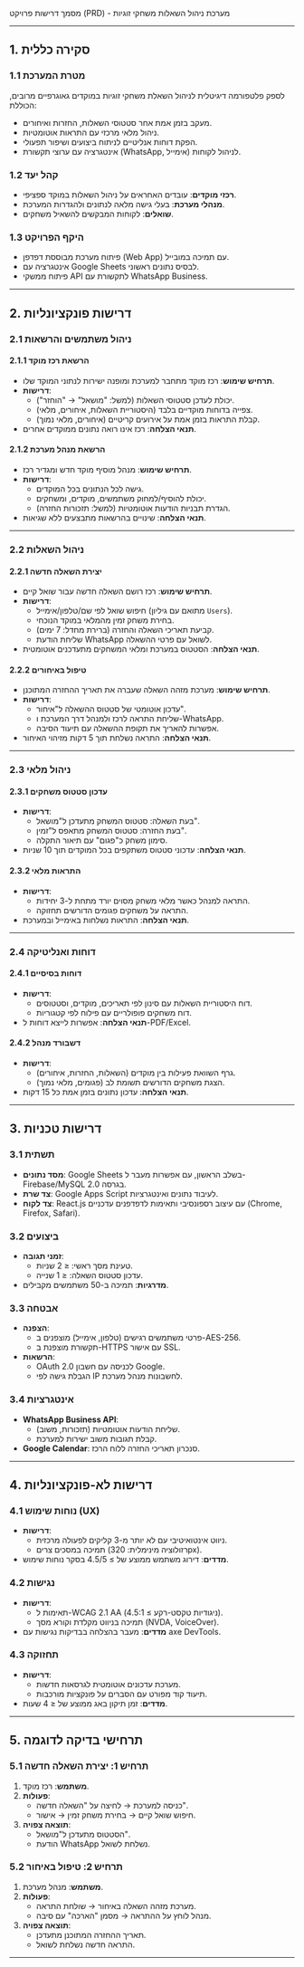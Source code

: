 מסמך דרישות פרויקט (PRD) - מערכת ניהול השאלות משחקי זוגיות  

---

## 1. סקירה כללית  
### 1.1 מטרת המערכת  
לספק פלטפורמה דיגיטלית לניהול השאלת משחקי זוגיות במוקדים גאוגרפיים מרובים, הכוללת:  
- מעקב בזמן אמת אחר סטטוסי השאלות, החזרות ואיחורים.  
- ניהול מלאי מרכזי עם התראות אוטומטיות.  
- הפקת דוחות אנליטיים לניתוח ביצועים ושיפור תפעולי.  
- אינטגרציה עם ערוצי תקשורת (WhatsApp, אימייל) לניהול לקוחות.  

### 1.2 קהל יעד  
- **רכזי מוקדים**: עובדים האחראים על ניהול השאלות במוקד ספציפי.  
- **מנהלי מערכת**: בעלי גישה מלאה לנתונים ולהגדרות המערכת.  
- **שואלים**: לקוחות המבקשים להשאיל משחקים.  

### 1.3 היקף הפרויקט  
- פיתוח מערכת מבוססת דפדפן (Web App) עם תמיכה במובייל.  
- אינטגרציה עם Google Sheets לבסיס נתונים ראשוני.  
- פיתוח ממשקי API לתקשורת עם WhatsApp Business.  

---

## 2. דרישות פונקציונליות  
### 2.1 ניהול משתמשים והרשאות  
#### 2.1.1 הרשאת רכז מוקד  
- **תרחיש שימוש**: רכז מוקד מתחבר למערכת ומופנה ישירות לנתוני המוקד שלו.  
- **דרישות**:  
  - יכולת לעדכן סטטוסי השאלות (למשל: "מושאל" → "הוחזר").  
  - צפייה בדוחות מוקדיים בלבד (היסטוריית השאלות, איחורים, מלאי).  
  - קבלת התראות בזמן אמת על אירועים קריטיים (איחורים, מלאי נמוך).  
- **תנאי הצלחה**: רכז אינו רואה נתונים ממוקדים אחרים.  

#### 2.1.2 הרשאת מנהל מערכת  
- **תרחיש שימוש**: מנהל מוסיף מוקד חדש ומגדיר רכז.  
- **דרישות**:  
  - גישה לכל הנתונים בכל המוקדים.  
  - יכולת להוסיף/למחוק משתמשים, מוקדים, ומשחקים.  
  - הגדרת תבניות הודעות אוטומטיות (למשל: תזכורות החזרה).  
- **תנאי הצלחה**: שינויים בהרשאות מתבצעים ללא שגיאות.  

---

### 2.2 ניהול השאלות  
#### 2.2.1 יצירת השאלה חדשה  
- **תרחיש שימוש**: רכז רושם השאלה חדשה עבור שואל קיים.  
- **דרישות**:  
  - חיפוש שואל לפי שם/טלפון/אימייל (מתואם עם גיליון `Users`).  
  - בחירת משחק זמין מהמלאי במוקד הנוכחי.  
  - קביעת תאריכי השאלה והחזרה (ברירת מחדל: 7 ימים).  
  - שליחת הודעת WhatsApp לשואל עם פרטי ההשאלה.  
- **תנאי הצלחה**: הסטטוס במערכת ומלאי המשחקים מתעדכנים אוטומטית.  

#### 2.2.2 טיפול באיחורים  
- **תרחיש שימוש**: מערכת מזהה השאלה שעברה את תאריך ההחזרה המתוכנן.  
- **דרישות**:  
  - עדכון אוטומטי של סטטוס ההשאלה ל"איחור".  
  - שליחת התראה לרכז ולמנהל דרך המערכת ו-WhatsApp.  
  - אפשרות להאריך את תקופת ההשאלה עם תיעוד הסיבה.  
- **תנאי הצלחה**: התראה נשלחת תוך 5 דקות מזיהוי האיחור.  

---

### 2.3 ניהול מלאי  
#### 2.3.1 עדכון סטטוס משחקים  
- **דרישות**:  
  - בעת השאלה: סטטוס המשחק מתעדכן ל"מושאל".  
  - בעת החזרה: סטטוס המשחק מתאפס ל"זמין".  
  - סימון משחק כ"פגום" עם תיאור התקלה.  
- **תנאי הצלחה**: עדכוני סטטוס משתקפים בכל המוקדים תוך 10 שניות.  

#### 2.3.2 התראות מלאי  
- **דרישות**:  
  - התראה למנהל כאשר מלאי משחק מסוים יורד מתחת ל-3 יחידות.  
  - התראה על משחקים פגומים הדורשים תחזוקה.  
- **תנאי הצלחה**: התראות נשלחות באימייל ובמערכת.  

---

### 2.4 דוחות ואנליטיקה  
#### 2.4.1 דוחות בסיסיים  
- **דרישות**:  
  - דוח היסטוריית השאלות עם סינון לפי תאריכים, מוקדים, וסטטוסים.  
  - דוח משחקים פופולריים עם פילוח לפי קטגוריות.  
- **תנאי הצלחה**: אפשרות לייצא דוחות ל-PDF/Excel.  

#### 2.4.2 דשבורד מנהל  
- **דרישות**:  
  - גרף השוואת פעילות בין מוקדים (השאלות, החזרות, איחורים).  
  - הצגת משחקים הדורשים תשומת לב (פגומים, מלאי נמוך).  
- **תנאי הצלחה**: עדכון נתונים בזמן אמת כל 15 דקות.  

---

## 3. דרישות טכניות  
### 3.1 תשתית  
- **מסד נתונים**: Google Sheets בשלב הראשון, עם אפשרות מעבר ל-Firebase/MySQL בגרסה 2.0.  
- **צד שרת**: Google Apps Script לעיבוד נתונים ואינטגרציות.  
- **צד לקוח**: React.js עם עיצוב רספונסיבי ותאימות לדפדפנים עדכניים (Chrome, Firefox, Safari).  

### 3.2 ביצועים  
- **זמני תגובה**:  
  - טעינת מסך ראשי: ≤ 2 שניות.  
  - עדכון סטטוס השאלה: ≤ 1 שנייה.  
- **מדרגיות**: תמיכה ב-50 משתמשים מקבילים.  

### 3.3 אבטחה  
- **הצפנה**:  
  - פרטי משתמשים רגישים (טלפון, אימייל) מוצפנים ב-AES-256.  
  - תקשורת מוצפנת ב-HTTPS עם אישור SSL.  
- **הרשאות**:  
  - OAuth 2.0 לכניסה עם חשבון Google.  
  - הגבלת גישה לפי IP לחשבונות מנהל מערכת.  

### 3.4 אינטגרציות  
- **WhatsApp Business API**:  
  - שליחת הודעות אוטומטיות (תזכורות, משוב).  
  - קבלת תגובות משוב ישירות למערכת.  
- **Google Calendar**: סנכרון תאריכי החזרה ללוח הרכז.  

---

## 4. דרישות לא-פונקציונליות  
### 4.1 נוחות שימוש (UX)  
- **דרישות**:  
  - ניווט אינטואיטיבי עם לא יותר מ-3 קליקים לפעולה מרכזית.  
  - תמיכה במסכים צרים (רזולוציה מינימלית: 320px).  
- **מדדים**: דירוג משתמש ממוצע של ≥ 4.5/5 בסקר נוחות שימוש.  

### 4.2 נגישות  
- **דרישות**:  
  - תאימות ל-WCAG 2.1 AA (ניגודיות טקסט-רקע ≥ 4.5:1).  
  - תמיכה בניווט מקלדת וקורא מסך (NVDA, VoiceOver).  
- **מדדים**: מעבר בהצלחה בבדיקות נגישות עם axe DevTools.  

### 4.3 תחזוקה  
- **דרישות**:  
  - מערכת עדכונים אוטומטית לגרסאות חדשות.  
  - תיעוד קוד מפורט עם הסברים על פונקציות מורכבות.  
- **מדדים**: זמן תיקון באג ממוצע של ≤ 4 שעות.  

---

## 5. תרחישי בדיקה לדוגמה  
### 5.1 תרחיש 1: יצירת השאלה חדשה  
1. **משתמש**: רכז מוקד.  
2. **פעולות**:  
   - כניסה למערכת → לחיצה על "השאלה חדשה".  
   - חיפוש שואל קיים → בחירת משחק זמין → אישור.  
3. **תוצאה צפויה**:  
   - הסטטוס מתעדכן ל"מושאל".  
   - הודעת WhatsApp נשלחת לשואל.  

### 5.2 תרחיש 2: טיפול באיחור  
1. **משתמש**: מנהל מערכת.  
2. **פעולות**:  
   - מערכת מזהה השאלה באיחור → שולחת התראה.  
   - מנהל לוחץ על ההתראה → מסמן "הארכה" עם סיבה.  
3. **תוצאה צפויה**:  
   - תאריך ההחזרה המתוכנן מתעדכן.  
   - התראה חדשה נשלחת לשואל.  

---